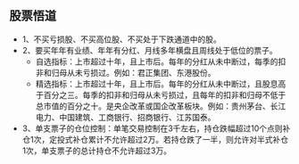 ## 股票悟道
* 1、不买亏损股、不买高位股、不买处于下跌通道中的股。
* 2、要买年年有业绩、年年有分红、月线多年横盘且周线处于低位的票子。
  - 自选指标：上市超过十年，且上市后。每年的分红从未中断过，每季的扣非和归母从未亏损过。例如：君正集团、东港股份。
  - 精选指标：上市超过十年，且上市后。每年的分红从未中断过，且股息高于百分之三。每季的扣非和归母从未亏损过，且每年的扣非和归母不低于总市值的百分之十。是央企改革或国企改革板块。例如：贵州茅台、长江电力、中国建筑、工商银行、招商银行、江苏国泰。
* 3、单支票子的仓位控制：单笔交易控制在3千左右，持仓跌幅超过10个点则补仓1次，定投式补仓累计不允许超过2万。若持仓跌了一半，则允许对半式补仓1次，单支票子的总计持仓不允许超过3万。

